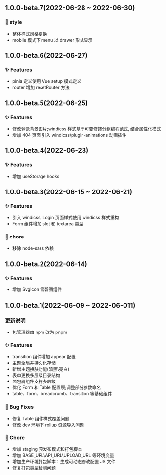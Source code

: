## 1.0.0-beta.7(2022-06-28 ~ 2022-06-30)

### 🌈 style

- 整体样式风格更换
- mobile 模式下 menu 以 drawer 形式显示

## 1.0.0-beta.6(2022-06-27)

### ✨ Features

- pinia 定义使用 Vue setup 模式定义
- router 增加 resetRouter 方法

## 1.0.0-beta.5(2022-06-25)

### ✨ Features

- 修改登录背景图片;windicss 样式基于可变修饰分组编程范式, 结合属性化模式
- 增加 404 页面;引入 windicss/plugin-animations 动画插件

## 1.0.0-beta.4(2022-06-23)

### ✨ Features

- 增加 useStorage hooks

## 1.0.0-beta.3(2022-06-15 ~ 2022-06-21)

### ✨ Features

- 引入 windicss, Login 页面样式使用 windicss 样式重构
- Form 组件增加 slot 和 textarea 类型

### 🎫 chore

- 移除 node-sass 依赖

## 1.0.0-beta.2(2022-06-14)

### ✨ Features

- 增加 SvgIcon 雪碧图组件

## 1.0.0-beta.1(2022-06-09 ~ 2022-06-011)

### 更新说明

- 包管理器由 npm 改为 pnpm

### ✨ Features

- transition 组件增加 appear 配置
- 主题全局并持久化存储
- 新增主题换肤功能(暗黑\亮白)
- 表单更换多层级目录结构
- 面包屑组件支持多层级
- 优化 Form 和 Table 配置项;调整部分参数命名
- table、form、breadcrumb、transition 等基础组件

### 🐛 Bug Fixes

- 修复 Table 组件样式覆盖问题
- 修改 dev 环境下 rollup 资源导入问题

### 🎫 Chore

- 增加 staging 预发布模式和打包脚本
- 增加 BASE_URL\API_URL\UPLOAD_URL 等环境变量
- 增加生产环境打包脚本：生成可动态修改配置 JS 文件
- 修复打包类型检测问题
